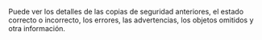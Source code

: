 Puede ver los detalles de las copias de seguridad anteriores, el estado correcto o incorrecto, los errores, las advertencias, los objetos omitidos y otra información.
